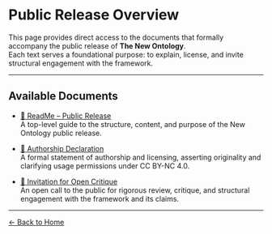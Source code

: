 # Public Release Overview

This page provides direct access to the documents that formally accompany the public release of **The New Ontology**.  
Each text serves a foundational purpose: to explain, license, and invite structural engagement with the framework.

---

## Available Documents

- [📘 ReadMe – Public Release](/the-new-ontology---public-release/assets/pdfs/ReadMe-Public-Release.pdf)  
  A top-level guide to the structure, content, and purpose of the New Ontology public release.

- [📜 Authorship Declaration](/the-new-ontology---public-release/assets/pdfs/Authorship-Declaration.pdf)  
  A formal statement of authorship and licensing, asserting originality and clarifying usage permissions under CC BY-NC 4.0.

- [🧪 Invitation for Open Critique](/the-new-ontology---public-release/assets/pdfs/Invitation-for-Open-Critique.pdf)  
  An open call to the public for rigorous review, critique, and structural engagement with the framework and its claims.

---

[← Back to Home](/the-new-ontology---public-release/)
